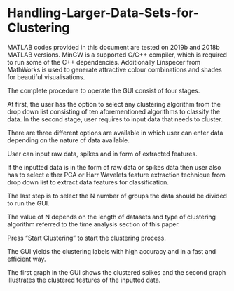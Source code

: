 # Handling-Larger-Data-Sets-for-Clustering

MATLAB codes provided in this document are tested on 2019b and 2018b MATLAB versions. MinGW is a supported C/C++ compiler, which is required to run some of the C++ dependencies. Additionally Linspecer from MathWorks is used to generate attractive colour combinations and shades for beautiful visualisations.

The complete procedure to operate the GUI consist of four stages. 

At first, the user has the option to select any clustering algorithm from the drop down list
consisting of ten aforementioned algorithms to classify the data. In the second stage,
user requires to input data that needs to cluster.

There are three different options are available in which user can enter data depending on the nature of data available.

User can input raw data, spikes and in form of extracted features.

If the inputted data is in the form of raw data or spikes data then user also has to select either
PCA or Harr Wavelets feature extraction technique from drop down list to extract data features for classification.

The last step is to select the N number of groups the data should be divided to run the GUI.

The value of N depends on the length of datasets and type of clustering algorithm referred to the time analysis section of this paper. 

Press “Start Clustering” to start the clustering process.

The GUI yields the clustering labels with high accuracy and in a fast and efficient way. 

The first graph in the GUI shows the clustered spikes and the second graph illustrates the clustered features of the inputted data. 
